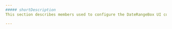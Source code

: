 ```yaml
---
##### shortDescription
This section describes members used to configure the DateRangeBox UI component. 

---
```

